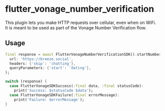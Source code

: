# flutter_vonage_number_verification

This plugin lets you make HTTP requests over cellular, even when on WiFi.
It is meant to be used as part of the Vonage Number Verification flow.

## Usage
```dart
final response = await FlutterVonageNumberVerificationSDK().startNumberVerification(
  url: 'https://breeze.social',
  headers: {'skip': 'chatting'},
  queryParameters: {'start': 'dating'},
);

switch (response) {
  case FlutterVonageSDKSuccess(:final data, :final statusCode):
    print('Success: $statusCode $data');
  case FlutterVonageSDKFailure(:final errorMessage):
    print('Failure: $errorMessage');
}
```